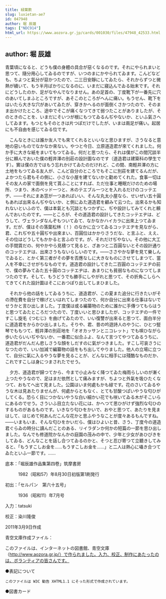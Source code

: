 ```yaml
---
title: 緑葉歎
slug: luxietan-ae7
id: 047948
author: 堀 辰雄
tags: ["NDC914"]
html_url: https://www.aozora.gr.jp/cards/001030/files/47948_42533.html
---
```


## author: 堀 辰雄

青葉頃になると、どうも僕の身體の具合が惡くなるのです。それにやられまいと思つて、隨分用心してゐるのですが、いつのまにかやられてゐます。こんどなども、ちよつと氣分が惡かつたので、二三日安靜にしてゐたら、それからずつと微熱が續いて、もう半月ばかりになるのに、いまだに寢込んでゐる始末です。それにどうしたのか、足がなやんでなりません。あの足首の、丁度靴下が一番先に穴のあいてしまふところですが、あそこのところがへんに痛い。もうせん、靴下をはいたら大きな穴があいてゐたが、穿きかへるのが面倒くさかつたので、そのまま出かけたところ、途中でそこが痛くなつてきて弱つたことがありましたが、そのときのことを、いまだにそいつが根にもつてゐるんぢやないか、といふ氣さへしてゐます。もつともそのときは片つぽだけでしたが、いまは兩足が痛い。起居にも不自由を感じてゐる位です。

　こんなときには誰か友人でも來てくれるといいなと思ひますが、さうなると意地の惡いものでなかなか來ない。やつと今日、立原道造君が來てくれました。何か手に大きな紙をまいてもつてゐる。何だと思つたら、それは僕がこの間冗談半分に頼んでおいた僕の輕井澤の別莊の設計圖なのです（道造君は建築科の學生です）。實は僕の方ではもう忘れかけてゐたのだけれど、この間、南輕井澤の方に土地をもつてゐる友人が、こんど自分のところでもそこに別莊を建てるんだが、よかつたら君もその側に、小さな小屋を建てないかと勸めてくれた。食事一切はその友人の家で面倒を見て貰ふことにすれば、ただ仕事と睡眠だけのための場所、つまり、木のベッド一つと、木のテエブル一つとを入れるだけのコッテエヂ、――それにまあ窓が一つあればいい、そんな丸太小屋なら、せいぜい五十圓もあれば出來るんぢやないか、と側にゐた道造君を顧みて云つた。出來るかも知れないといふので、僕は本氣とも冗談ともつかずに、ぢや設計してみてくれと頼んでおいたのです。――ところが、その道造君の設計してきたコッテエヂは、どうして、ヴェランダなんぞもついてゐて、なかなかハイカラに出來上つてゐます。だが、僕はその落葉松林（！）のなかに立つてゐるコッテエヂを見ながら、君、これぢや五十圓ぢや出來まい、百圓位はかかりさうだな、と言ふと、ええ、その位はどうしてもかかると言ふのです。が、それだけぢやない。その他に大工の手間賃だの、何やかやら見積つて見ると、ざあつと二百圓ないとその設計通りのコッテエヂは、出來さうもないらしいのです。――ささやかな夢を見て樂しんでゐると、とかく第三者がその夢を否應なしに大きなものにさせてしまつて、當人を不幸にさせがちなものです。道造君の設計してきた二百圓のコッテエヂの前で、僕の夢みてゐた五十圓のコッテエヂは、あまりにも貧弱なものになつてしまつたのです。そして、もうどうでも勝手にしやがれと思つて、その折角こしらへてきてくれた設計圖はそこにおつぽり出してしまひました。

　それから他の話をしてゐるうちに、道造君が、この夏また追分に行きたいがその滯在費を自分で稼げといはれてしまつたので、何か自分に出來る仕事はないでせうかと言ひ出しました。丁度僕は或る編纂物のために誰かに手傳つてもらはうと思つてゐたところだつたので、丁度いいと思ひましたが、コッテエヂの一件ですこし旋毛《つむじ》を曲げてゐたので、いい復讐が出來ると思つて、面白半分に道造君をからかひ出しました。そりや、君、昔の吟遊詩人のやうに、ひとつ竪琴でももつて、輕井澤の別莊地を「オオカッサンとニコレット」でも唄ひながら歩いたらいいぢやないか、一番君に似合ふよ、なんて言つてやつてゐるうちに、道造君がだんだん悲しさうな顏をしだすのに氣がつきました。すこし可哀さうになつたので、いい加減で編纂物の話をもち出してやりました。他人の立場に立つて、自分に氣に入るやうな夢を見ることが、どんなに相手には殘酷なものだか、これですこしは身につまされたでせう。

　夕方、道造君が歸つてから、今まで小止みなく降つてゐた梅雨らしいのが漸く上つたやうなので、足はまだ依然として痛みますが、ちよつと外氣を吸ひたくなつて、おもてへ出て見ました。公園はいま何處もかも緑です。花のさいてゐるやうな木は見あたりませんが、何處からともなく、とても甘酸つぱいやうな匂ひがしてくる。恐らく目につかないやうな白い細かい花でも咲いてゐる木がそこいらにあるのでせう。さういふ目立たない花には、かへつて思ひがけず強烈な匂ひのするものがあるものです。いきなり匂ひをかいで、おやと思つて、あたりを見まはして、はじめて何あんだこんな花かと思ふやうなことが度々あるもんですね。――いまもいま、そんな匂ひをかいだら、僕はひよいと昔、さう、丁度今の道造君ぐらゐの時分に讀んだことのある、リイラダンか何かの短篇の一節を思ひ出しました。なんでも修道院かなんかの庭園の茂みの中で、少年と少女があひびきをしてゐる、どんなことを話し合つてゐるのかと、そつと忍び寄つて立聽きしてみると、「もうすこしお金を……もうすこしお金を……」と二人は熱心に囁き合つてゐたといふ一節です。……













底本：「堀辰雄作品集第四卷」筑摩書房

　　　1982（昭和57）年8月30日初版第1刷発行

初出：「セルパン　第六十五号」

　　　1936（昭和11）年7月号

入力：tatsuki

校正：染川隆俊

2011年3月9日作成

青空文庫作成ファイル：

このファイルは、インターネットの図書館、青空文庫（http://www.aozora.gr.jp/）で作られました。入力、校正、制作にあたったのは、ボランティアの皆さんです。











●表記について


	このファイルは W3C 勧告 XHTML1.1 にそった形式で作成されています。







●図書カード